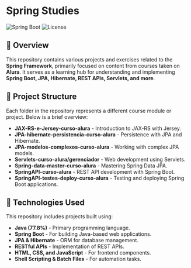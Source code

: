 # Spring Studies

![Spring Boot](https://img.shields.io/badge/Spring%20Boot-2.5.4-brightgreen) ![License](https://img.shields.io/badge/License-MIT-yellow)

## 📌 Overview
This repository contains various projects and exercises related to the **Spring Framework**, primarily focused on content from courses taken on **Alura**. It serves as a learning hub for understanding and implementing **Spring Boot, JPA, Hibernate, REST APIs, Servlets, and more**.

## 📂 Project Structure
Each folder in the repository represents a different course module or project. Below is a brief overview:

- **JAX-RS-e-Jersey-curso-alura** - Introduction to JAX-RS with Jersey.
- **JPA-hibernate-persistencia-curso-alura** - Persistence with JPA and Hibernate.
- **JPA-modelos-complexos-curso-alura** - Working with complex JPA models.
- **Servlets-curso-alura/gerenciador** - Web development using Servlets.
- **Spring-data-master-curso-alura** - Mastering Spring Data JPA.
- **SpringAPI-curso-alura** - REST API development with Spring Boot.
- **SpringAPI-testes-deploy-curso-alura** - Testing and deploying Spring Boot applications.

## 🚀 Technologies Used
This repository includes projects built using:

- **Java (77.8%)** - Primary programming language.
- **Spring Boot** - For building Java-based web applications.
- **JPA & Hibernate** - ORM for database management.
- **RESTful APIs** - Implementation of REST APIs.
- **HTML, CSS, and JavaScript** - For frontend components.
- **Shell Scripting & Batch Files** - For automation tasks.
